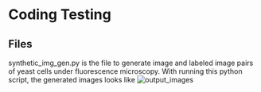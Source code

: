 # Coding Testing

## Files
synthetic_img_gen.py is the file to generate image and labeled image pairs of yeast cells under fluorescence microscopy. With running this python script, the generated images looks like
![output_images](https://github.com/yingjundong/coding_test.git/main/output_example.png) 
